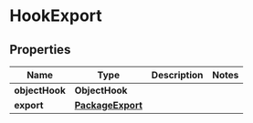

# HookExport


## Properties

| Name | Type | Description | Notes |
|------------ | ------------- | ------------- | -------------|
|**objectHook** | **ObjectHook** |  |  |
|**export** | [**PackageExport**](PackageExport.md) |  |  |



